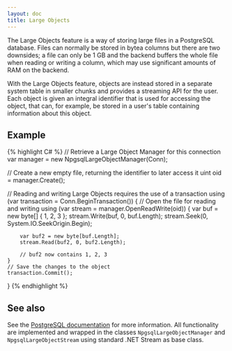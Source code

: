```yaml
---
layout: doc
title: Large Objects
---
```


The Large Objects feature is a way of storing large files in a PostgreSQL database. Files can normally be stored in bytea columns but there are two downsides; a file can only be 1 GB and the backend buffers the whole file when reading or writing a column, which may use significant amounts of RAM on the backend.

With the Large Objects feature, objects are instead stored in a separate system table in smaller chunks and provides a streaming API for the user. Each object is given an integral identifier that is used for accessing the object, that can, for example, be stored in a user's table containing information about this object.

## Example ##

{% highlight C# %}
// Retrieve a Large Object Manager for this connection
var manager = new NpgsqlLargeObjectManager(Conn);

// Create a new empty file, returning the identifier to later access it
uint oid = manager.Create();

// Reading and writing Large Objects requires the use of a transaction
using (var transaction = Conn.BeginTransaction()) {
	// Open the file for reading and writing
	using (var stream = manager.OpenReadWrite(oid)) {
		var buf = new byte[] { 1, 2, 3 };
		stream.Write(buf, 0, buf.Length);
		stream.Seek(0, System.IO.SeekOrigin.Begin);
		
		var buf2 = new byte[buf.Length];
		stream.Read(buf2, 0, buf2.Length);
		
		// buf2 now contains 1, 2, 3
	}
	// Save the changes to the object
	transaction.Commit();
}
{% endhighlight %}

## See also ##

See the [PostgreSQL documentation](http://www.postgresql.org/docs/current/static/largeobjects.html) for more information. All functionality are implemented and wrapped in the classes `NpgsqlLargeObjectManager` and `NpgsqlLargeObjectStream` using standard .NET Stream as base class.
